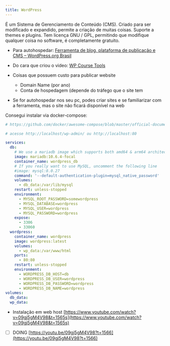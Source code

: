 ```yaml
---
title: WordPress
---
```

É um Sistema de Gerenciamento de Conteúdo (CMS). Criado para ser modificado e expandido, permite a criação de muitas coisas. Suporte a themes e plugins. Tem licença GNU / GPL, permitindo que modifique qualquer coisa no software, é completamente gratuito.

- Para autohospedar: [Ferramenta de blog, plataforma de publicação e CMS – WordPress.org Brasil](https://br.wordpress.org/)
- Do cara que criou o video: [WP Course Tools](https://wpcoursetools.com/)  

- Coisas que possuem custo para publicar website
	- Domain Name (por ano)
    - Conta de hospedagem (depende do tráfego que o site tem
- Se for autohospedar nos seu pc, podes criar sites e se familiarizar com a ferramenta, mas o site não ficará disponível na web

Consegui instalar via docker-compose:

```yaml
# https://github.com/docker/awesome-compose/blob/master/official-documentation-samples/wordpress/README.md

# acesse http://localhost/wp-admin/ ou http://localhost:80

services:
  db:
    # We use a mariadb image which supports both amd64 & arm64 architecture
    image: mariadb:10.6.4-focal
    container_name: wordpress_db
    # If you really want to use MySQL, uncomment the following line
    #image: mysql:8.0.27
    command: '--default-authentication-plugin=mysql_native_password'
    volumes:
      - db_data:/var/lib/mysql
    restart: unless-stopped
    environment:
      - MYSQL_ROOT_PASSWORD=somewordpress
      - MYSQL_DATABASE=wordpress
      - MYSQL_USER=wordpress
      - MYSQL_PASSWORD=wordpress
    expose:
      - 3306
      - 33060
  wordpress:
    container_name: wordpress
    image: wordpress:latest
    volumes:
      - wp_data:/var/www/html
    ports:
      - 80:80
    restart: unless-stopped
    environment:
      - WORDPRESS_DB_HOST=db
      - WORDPRESS_DB_USER=wordpress
      - WORDPRESS_DB_PASSWORD=wordpress
      - WORDPRESS_DB_NAME=wordpress
volumes:
  db_data:
  wp_data:
```

- Instalação em web host [https://www.youtube.com/watch?v=09gj5gM4V98&t=1565s](https://www.youtube.com/watch?v=09gj5gM4V98&t=1565s)

- [ ] DOING [https://youtu.be/09gj5gM4V98?t=1566](https://youtu.be/09gj5gM4V98?t=1566)